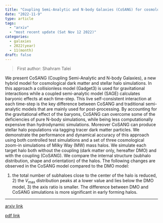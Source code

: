 ```yaml
---
title: "Coupling Semi-Analytic and N-body Galaxies (CoSANG) for cosmological stellar halo simulations I- Methods and the structure of dark matter halos"
date: "2022-11-9"
type: article
tags:
  - "arxiv"
  - "most recent update (Sat Nov 12 2022)"
categories:
  - galaxies
  - 2022(year)
  - 11(month)
draft: false
---
```


> First author: Shahram Talei

 We present CoSANG (Coupling Semi-Analytic and N-body Galaxies), a new hybrid
model for cosmological dark matter and stellar halo simulations. In this
approach a collisionless model (Gadget3) is used for gravitational interactions
while a coupled semi-analytic model (SAGE) calculates baryonic effects at each
time-step. This live self-consistent interaction at each time-step is the key
difference between CoSANG and traditional semi-analytic models that are mainly
used for post-processing. By accounting for the gravitational effect of the
baryons, CoSANG can overcome some of the deficiencies of pure N-body
simulations, while being less computationally expensive than hydrodynamic
simulations. Moreover CoSANG can produce stellar halo populations via tagging
tracer dark matter particles. We demonstrate the performance and dynamical
accuracy of this approach using both controlled test simulations and a set of
three cosmological zoom-in simulations of Milky Way (MW) mass halos. We
simulate each target halo both without the coupling (dark matter only,
hereafter DMO) and with the coupling (CoSANG). We compare the internal
structure (subhalo distribution, shape and orientation) of the halos. The
following changes are observed in the CoSANG model compared to the DMO model:
1) the total number of subhaloes close to the center of the halo is reduced, 2)
the $V_{\mathrm{max}}$ distribution peaks at a lower value and lies below the
DMO model, 3) the axis ratio is smaller. The difference between DMO and CoSANG
simulations is more significant in early forming halos.

---
[arxiv link](http://arxiv.org/abs/2211.05107v1)

[pdf link](http://arxiv.org/pdf/2211.05107v1)
